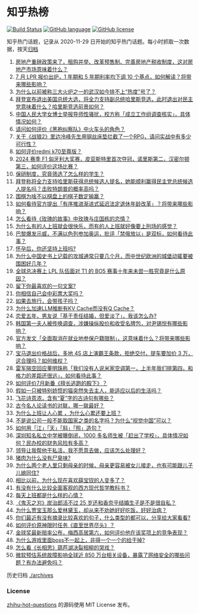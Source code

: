 # 知乎热榜
[![Build Status](https://github.com/ToWeLong/zhihu-hot-questions/workflows/CI/badge.svg)](https://github.com/ToWeLong/zhihu-hot-questions/actions)
[![GitHub language](https://img.shields.io/badge/language-golang-orange.svg)](https://golang.org/)
[![GitHub license](https://img.shields.io/github/license/ToWeLong/zhihu-hot-questions)](https://github.com/ToWeLong/zhihu-hot-questions/blob/main/LICENSE)

知乎热门话题，记录从 2020-11-29 日开始的知乎热门话题。每小时抓取一次数据，按天[归档](./archives)

<!-- BEGIN -->

1. [房地产重磅政策来了，租购并举、改革预售制、完善房地产税收制度，这对房地产市场意味着什么？](https://www.zhihu.com/question/662214977)
1. [7 月 LPR 报价出炉，1 年期和 5 年期利率均下调 10 个基点，如何解读？将带来哪些影响？](https://www.zhihu.com/question/662247770)
1. [为什么以前被称三大火炉之一的武汉如今排不上“热度”号了？](https://www.zhihu.com/question/661922575)
1. [拜登宣布退出美国总统大选，将全力支持副总统哈里斯竞选，此时退出对民主党意味着什么？哈里斯竞选前景如何？](https://www.zhihu.com/question/662224581)
1. [中国人民大学女博士举报导师性骚扰，校方称「成立工作组调查核实」，具体情况如何？](https://www.zhihu.com/question/662247215)
1. [请问如何评价《黑袍纠察队》中火车头的角色？](https://www.zhihu.com/question/661707963)
1. [关于《战狼2》里边冷峰先生用钢丝床垫拦截了一个RPG，请问实战中有多少可行性？](https://www.zhihu.com/question/63081162)
1. [如何评价redmi k70至尊版？](https://www.zhihu.com/question/662052185)
1. [2024 赛季 F1 匈牙利大奖赛，皮亚斯特里首次夺冠，诺里斯第二，汉密尔顿第三，如何评价这场比赛？](https://www.zhihu.com/question/662217235)
1. [保研制度，究竟筛选了怎么样的学生？](https://www.zhihu.com/question/627930104)
1. [拜登称将全力支持哈里斯获得总统候选人提名，她能顺利赢得民主党总统候选人提名吗？击败特朗普的概率高吗？](https://www.zhihu.com/question/662244709)
1. [围棋为啥不以棋盘上的棋子数定输赢？](https://www.zhihu.com/question/662028265)
1. [如何看待官方提出「有序推进渐进式延迟法定退休年龄改革」？将带来哪些影响？](https://www.zhihu.com/question/662217578)
1. [怎么看待《玫瑰的故事》中玫瑰与庄国栋的恋情？](https://www.zhihu.com/question/659133499)
1. [为什么有的人上班就会很快乐，而有的人上班就好像要上刑场的感觉？](https://www.zhihu.com/question/661795215)
1. [巴黎爆发示威，不满以色列参加奥运，批评「禁俄放以」是双标，如何看待此事？](https://www.zhihu.com/question/662209291)
1. [怀孕后，你还坚持上班吗?](https://www.zhihu.com/question/658833839)
1. [为什么中国史书上记载的攻城通常只要几个月，而中世纪欧洲的城堡动辄要被围困好几年？](https://www.zhihu.com/question/661958042)
1. [全球总决赛上 LPL 队伍面对 T1 的 BO5 赛事十年来未尝一胜究竟是什么原因？](https://www.zhihu.com/question/629993852)
1. [留下你最喜欢的一句文案?](https://www.zhihu.com/question/662128257)
1. [你相信自己会中彩票大奖吗？](https://www.zhihu.com/question/662048110)
1. [如果去旅行，会带孩子吗？](https://www.zhihu.com/question/658294186)
1. [为什么加速LLM推断有KV Cache而没有Q Cache？](https://www.zhihu.com/question/653658936)
1. [恋爱五年，男友说「基于责任结婚，但爱淡了」，我该怎么办?](https://www.zhihu.com/question/624488679)
1. [韩国第一夫人被传唤调查，涉嫌操纵股价和收受名牌包，对尹锡悦有哪些影响？](https://www.zhihu.com/question/662197639)
1. [官方发文「全面取消在就业地参保户籍限制」，这意味着什么？将带来哪些影响？](https://www.zhihu.com/question/662197696)
1. [宝马退出价格战后，多地 4S 店上演霸王条款，拒绝交付，提车要加价 3 万，这合理吗？如何维权？](https://www.zhihu.com/question/662174353)
1. [雷军隔空回应董明珠称「我们没有人说米家空调第一，上半年我们排第四，和格力的差距还很远」，如何看待此事？](https://www.zhihu.com/question/662085618)
1. [如何评价7月新番《擅长逃跑的殿下》？](https://www.zhihu.com/question/661578339)
1. [假如一只被特别娇惯的猫突然失去主人，能适应以后的生活吗？](https://www.zhihu.com/question/609779217)
1. [飞花诗意浓，含有“夏”字的古诗句有哪些？](https://www.zhihu.com/question/662135710)
1. [古今名人论读书的对联，哪一联最好？](https://www.zhihu.com/question/662129088)
1. [为什么上班让人心累 ，为什么心累还要上班？](https://www.zhihu.com/question/662053117)
1. [不是说公司一般不能取国家之类的名字吗？为什么“视觉中国”可以？](https://www.zhihu.com/question/661702871)
1. [如何用「江」「天」「斜」「照」造句？](https://www.zhihu.com/question/661936781)
1. [深圳知名私立中学被曝倒闭，1000 多名师生被「赶出了学校」，具体情况如何？民办校的财务风险有多高？](https://www.zhihu.com/question/662130600)
1. [领导让我帮他干私活，我不愿意去做，应该怎么处理好？](https://www.zhihu.com/question/662070043)
1. [猪肉为什么没有尸臭味?](https://www.zhihu.com/question/636869054)
1. [为什么两个老人里只剩母亲的时候，母亲更容易被女儿接走，也有可能跟儿子儿媳同住?](https://www.zhihu.com/question/659067448)
1. [相比以前，为什么现在喜欢薛宝钗的人变多了？](https://www.zhihu.com/question/661063599)
1. [有没有什么比较全面客观的西方现代哲学教科书？](https://www.zhihu.com/question/427285456)
1. [每天上班都是什么样的心情？](https://www.zhihu.com/question/661962429)
1. [《鬼灭之刃》炭治郎活不过 25 岁还和香奈乎结婚生子是不是很自私？](https://www.zhihu.com/question/441946476)
1. [为什么贾宝玉那么爱林黛玉，却从来不劝她好好吃饭，好好治病？](https://www.zhihu.com/question/656068843)
1. [你们最近有没有摘录比较喜欢的句子，什么类型的都可以，分享给大家看看?](https://www.zhihu.com/question/662186913)
1. [如何评价原神限时任务《直至世界尽头》？](https://www.zhihu.com/question/662179996)
1. [金球奖最新赔率公布，梅西高居第六，如何评价他在该奖项上的竞争表现？](https://www.zhihu.com/question/661834112)
1. [为什么游戏里面boss不一起上，非得一个一个的给干掉?](https://www.zhihu.com/question/579207613)
1. [怎么看《长相思》葫芦湖决裂相柳的哭戏？](https://www.zhihu.com/question/662190112)
1. [微软预估系统故障影响全球近 850 万台相关设备，暴露了网络安全的哪些问题？有办法避免吗？](https://www.zhihu.com/question/662166668)

<!-- END -->

历史归档 [./archives](./archives)


### License
[zhihu-hot-questions](https://github.com/towelong/zhihu-hot-questions) 的源码使用 MIT License 发布。
